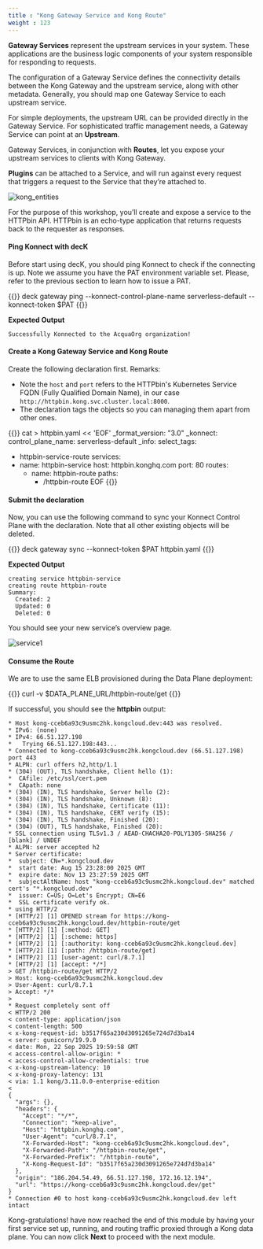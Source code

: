 ```yaml
---
title : "Kong Gateway Service and Kong Route"
weight : 123
---
```



**Gateway Services** represent the upstream services in your system. These applications are the business logic components of your system responsible for responding to requests.

The configuration of a Gateway Service defines the connectivity details between the Kong Gateway and the upstream service, along with other metadata. Generally, you should map one Gateway Service to each upstream service.

For simple deployments, the upstream URL can be provided directly in the Gateway Service. For sophisticated traffic management needs, a Gateway Service can point at an **Upstream**.

Gateway Services, in conjunction with **Routes**, let you expose your upstream services to clients with Kong Gateway.

**Plugins** can be attached to a Service, and will run against every request that triggers a request to the Service that they’re attached to.


![kong_entities](/static/images/kong_entities.png)




For the purpose of this workshop, you’ll create and expose a service to the HTTPbin API. HTTPbin is an echo-type application that returns requests back to the requester as responses.


#### Ping Konnect with decK

Before start using decK, you should ping Konnect to check if the connecting is up. Note we assume you have the PAT environment variable set. Please, refer to the previous section to learn how to issue a PAT.

{{<highlight>}}
deck gateway ping --konnect-control-plane-name serverless-default --konnect-token $PAT
{{</highlight>}}


**Expected Output**
```
Successfully Konnected to the AcquaOrg organization!
```


#### Create a Kong Gateway Service and Kong Route

Create the following declaration first. Remarks:
* Note the ``host`` and ``port`` refers to the HTTPbin's Kubernetes Service FQDN (Fully Qualified Domain Name), in our case ``http://httpbin.kong.svc.cluster.local:8000``.
* The declaration tags the objects so you can managing them apart from other ones.

{{<highlight>}}
cat > httpbin.yaml << 'EOF'
_format_version: "3.0"
_konnect:
  control_plane_name: serverless-default
_info:
  select_tags:
  - httpbin-service-route
services:
- name: httpbin-service
  host: httpbin.konghq.com
  port: 80
  routes:
  - name: httpbin-route
    paths:
    - /httpbin-route
EOF
{{</highlight>}}


#### Submit the declaration

Now, you can use the following command to sync your Konnect Control Plane with the declaration. Note that all other existing objects will be deleted.

{{<highlight>}}
deck gateway sync --konnect-token $PAT httpbin.yaml
{{</highlight>}}

**Expected Output**
```
creating service httpbin-service
creating route httpbin-route
Summary:
  Created: 2
  Updated: 0
  Deleted: 0
```

You should see your new service’s overview page.

![service1](/static/images/httpbin-service-route.png)

<!-- If you want to delete them run:

:::code{showCopyAction=true showLineNumbers=false language=shell}
deck gateway reset --konnect-control-plane-name kong-aws --konnect-token $PAT -f
::: -->


#### Consume the Route

We are to use the same ELB provisioned during the Data Plane deployment:

{{<highlight>}}
curl -v $DATA_PLANE_URL/httpbin-route/get
{{</highlight>}}

If successful, you should see the **httpbin** output:

```
* Host kong-cceb6a93c9usmc2hk.kongcloud.dev:443 was resolved.
* IPv6: (none)
* IPv4: 66.51.127.198
*   Trying 66.51.127.198:443...
* Connected to kong-cceb6a93c9usmc2hk.kongcloud.dev (66.51.127.198) port 443
* ALPN: curl offers h2,http/1.1
* (304) (OUT), TLS handshake, Client hello (1):
*  CAfile: /etc/ssl/cert.pem
*  CApath: none
* (304) (IN), TLS handshake, Server hello (2):
* (304) (IN), TLS handshake, Unknown (8):
* (304) (IN), TLS handshake, Certificate (11):
* (304) (IN), TLS handshake, CERT verify (15):
* (304) (IN), TLS handshake, Finished (20):
* (304) (OUT), TLS handshake, Finished (20):
* SSL connection using TLSv1.3 / AEAD-CHACHA20-POLY1305-SHA256 / [blank] / UNDEF
* ALPN: server accepted h2
* Server certificate:
*  subject: CN=*.kongcloud.dev
*  start date: Aug 15 23:28:00 2025 GMT
*  expire date: Nov 13 23:27:59 2025 GMT
*  subjectAltName: host "kong-cceb6a93c9usmc2hk.kongcloud.dev" matched cert's "*.kongcloud.dev"
*  issuer: C=US; O=Let's Encrypt; CN=E6
*  SSL certificate verify ok.
* using HTTP/2
* [HTTP/2] [1] OPENED stream for https://kong-cceb6a93c9usmc2hk.kongcloud.dev/httpbin-route/get
* [HTTP/2] [1] [:method: GET]
* [HTTP/2] [1] [:scheme: https]
* [HTTP/2] [1] [:authority: kong-cceb6a93c9usmc2hk.kongcloud.dev]
* [HTTP/2] [1] [:path: /httpbin-route/get]
* [HTTP/2] [1] [user-agent: curl/8.7.1]
* [HTTP/2] [1] [accept: */*]
> GET /httpbin-route/get HTTP/2
> Host: kong-cceb6a93c9usmc2hk.kongcloud.dev
> User-Agent: curl/8.7.1
> Accept: */*
> 
* Request completely sent off
< HTTP/2 200 
< content-type: application/json
< content-length: 500
< x-kong-request-id: b3517f65a230d3091265e724d7d3ba14
< server: gunicorn/19.9.0
< date: Mon, 22 Sep 2025 19:59:58 GMT
< access-control-allow-origin: *
< access-control-allow-credentials: true
< x-kong-upstream-latency: 10
< x-kong-proxy-latency: 131
< via: 1.1 kong/3.11.0.0-enterprise-edition
< 
{
  "args": {}, 
  "headers": {
    "Accept": "*/*", 
    "Connection": "keep-alive", 
    "Host": "httpbin.konghq.com", 
    "User-Agent": "curl/8.7.1", 
    "X-Forwarded-Host": "kong-cceb6a93c9usmc2hk.kongcloud.dev", 
    "X-Forwarded-Path": "/httpbin-route/get", 
    "X-Forwarded-Prefix": "/httpbin-route", 
    "X-Kong-Request-Id": "b3517f65a230d3091265e724d7d3ba14"
  }, 
  "origin": "186.204.54.49, 66.51.127.198, 172.16.12.194", 
  "url": "https://kong-cceb6a93c9usmc2hk.kongcloud.dev/get"
}
* Connection #0 to host kong-cceb6a93c9usmc2hk.kongcloud.dev left intact
```


Kong-gratulations! have now reached the end of this module by having your first service set up, running, and routing traffic proxied through a Kong data plane. You can now click **Next** to proceed with the next module.

